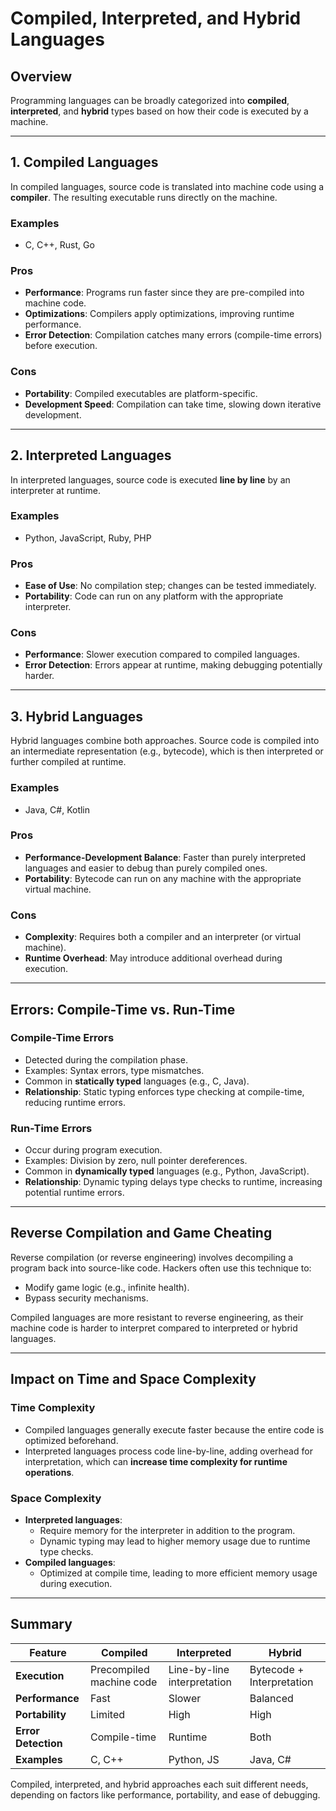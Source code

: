 # Compiled, Interpreted, and Hybrid Languages

## Overview

Programming languages can be broadly categorized into **compiled**, **interpreted**, and **hybrid** types based on how their code is executed by a machine.

---

## **1. Compiled Languages**

In compiled languages, source code is translated into machine code using a **compiler**. The resulting executable runs directly on the machine.

### **Examples**

- C, C++, Rust, Go

### **Pros**

- **Performance**: Programs run faster since they are pre-compiled into machine code.
- **Optimizations**: Compilers apply optimizations, improving runtime performance.
- **Error Detection**: Compilation catches many errors (compile-time errors) before execution.

### **Cons**

- **Portability**: Compiled executables are platform-specific.
- **Development Speed**: Compilation can take time, slowing down iterative development.

---

## **2. Interpreted Languages**

In interpreted languages, source code is executed **line by line** by an interpreter at runtime.

### **Examples**

- Python, JavaScript, Ruby, PHP

### **Pros**

- **Ease of Use**: No compilation step; changes can be tested immediately.
- **Portability**: Code can run on any platform with the appropriate interpreter.

### **Cons**

- **Performance**: Slower execution compared to compiled languages.
- **Error Detection**: Errors appear at runtime, making debugging potentially harder.

---

## **3. Hybrid Languages**

Hybrid languages combine both approaches. Source code is compiled into an intermediate representation (e.g., bytecode), which is then interpreted or further compiled at runtime.

### **Examples**

- Java, C#, Kotlin

### **Pros**

- **Performance-Development Balance**: Faster than purely interpreted languages and easier to debug than purely compiled ones.
- **Portability**: Bytecode can run on any machine with the appropriate virtual machine.

### **Cons**

- **Complexity**: Requires both a compiler and an interpreter (or virtual machine).
- **Runtime Overhead**: May introduce additional overhead during execution.

---

## **Errors: Compile-Time vs. Run-Time**

### **Compile-Time Errors**

- Detected during the compilation phase.
- Examples: Syntax errors, type mismatches.
- Common in **statically typed** languages (e.g., C, Java).
- **Relationship**: Static typing enforces type checking at compile-time, reducing runtime errors.

### **Run-Time Errors**

- Occur during program execution.
- Examples: Division by zero, null pointer dereferences.
- Common in **dynamically typed** languages (e.g., Python, JavaScript).
- **Relationship**: Dynamic typing delays type checks to runtime, increasing potential runtime errors.

---

## **Reverse Compilation and Game Cheating**

Reverse compilation (or reverse engineering) involves decompiling a program back into source-like code. Hackers often use this technique to:

- Modify game logic (e.g., infinite health).
- Bypass security mechanisms.

Compiled languages are more resistant to reverse engineering, as their machine code is harder to interpret compared to interpreted or hybrid languages.

---

## **Impact on Time and Space Complexity**

### **Time Complexity**

- Compiled languages generally execute faster because the entire code is optimized beforehand.
- Interpreted languages process code line-by-line, adding overhead for interpretation, which can **increase time complexity for runtime operations**.

### **Space Complexity**

- **Interpreted languages**:
  - Require memory for the interpreter in addition to the program.
  - Dynamic typing may lead to higher memory usage due to runtime type checks.
- **Compiled languages**:
  - Optimized at compile time, leading to more efficient memory usage during execution.

---

## **Summary**

| **Feature**         | **Compiled**             | **Interpreted**             | **Hybrid**                |
| ------------------- | ------------------------ | --------------------------- | ------------------------- |
| **Execution**       | Precompiled machine code | Line-by-line interpretation | Bytecode + Interpretation |
| **Performance**     | Fast                     | Slower                      | Balanced                  |
| **Portability**     | Limited                  | High                        | High                      |
| **Error Detection** | Compile-time             | Runtime                     | Both                      |
| **Examples**        | C, C++                   | Python, JS                  | Java, C#                  |

Compiled, interpreted, and hybrid approaches each suit different needs, depending on factors like performance, portability, and ease of debugging.
